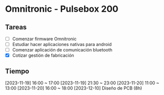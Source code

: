 # Omnitronic - Pulsebox 200

## Tareas
 - [ ] Comenzar firmware Omnitronic
 - [ ] Estudiar hacer aplicaciones nativas para android
 - [ ] Comenzar aplicación de comunicación bluetooth
 - [x] Cotizar gestión de fabricación

 ## Tiempo
[2023-11-19] 16:00 ~ 17:00
[2023-11-19] 21:30 ~ 23:00
[2023-11-20] 11:00 ~ 13:00
[2023-11-20] 16:00 ~ 18:00
[2023-12-10] Diseño de PCB (8h)

